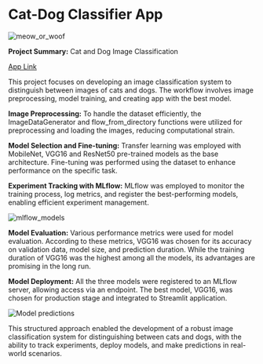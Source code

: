 # Cat-Dog Classifier App


![meow_or_woof](https://github.com/ArdaKaymaz/Cat_Dog_Classifier_App/assets/146623362/46059f6b-e563-4486-b8d4-515676b51a61)


<strong>Project Summary:</strong> Cat and Dog Image Classification

<a href="https://catdogclassifierapp.streamlit.app/" target="_blank">App Link</a>

This project focuses on developing an image classification system to distinguish between images of cats and dogs. The workflow involves image preprocessing, model training, and creating app with the best model.

<strong>Image Preprocessing:</strong> To handle the dataset efficiently, the ImageDataGenerator and flow_from_directory functions were utilized for preprocessing and loading the images, reducing computational strain.

<strong>Model Selection and Fine-tuning:</strong> Transfer learning was employed with MobileNet, VGG16 and ResNet50 pre-trained models as the base architecture. Fine-tuning was performed using the dataset to enhance performance on the specific task.

<strong>Experiment Tracking with MLflow:</strong> MLflow was employed to monitor the training process, log metrics, and register the best-performing models, enabling efficient experiment management.

![mlflow_models](https://github.com/ArdaKaymaz/Cat_Dog_Classifier_App/assets/146623362/2dcfc536-ea32-4a1b-9bb1-f7d30205fade)

<strong>Model Evaluation:</strong> Various performance metrics were used for model evaluation. According to these metrics, VGG16 was chosen for its accuracy on validation data, model size, and prediction duration. While the training duration of VGG16 was the highest among all the models, its advantages are promising in the long run.

<strong>Model Deployment:</strong> All the three models were registered to an MLflow server, allowing access via an endpoint. The best model, VGG16, was chosen for production stage and integrated to Streamlit application.

![Model predictions](https://github.com/ArdaKaymaz/Cat_Dog_Classifier_App/assets/146623362/128c643b-f76c-4165-aae3-0fa791a1ba16)

This structured approach enabled the development of a robust image classification system for distinguishing between cats and dogs, with the ability to track experiments, deploy models, and make predictions in real-world scenarios.
